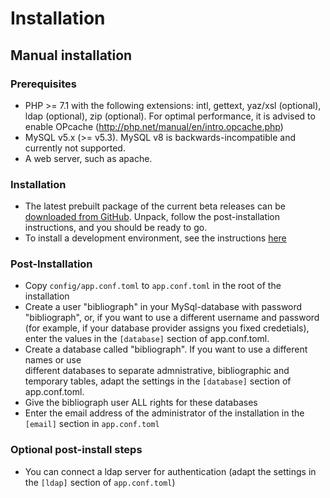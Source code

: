 # Installation 

## Manual installation 

### Prerequisites
- PHP >= 7.1 with the following extensions: intl, gettext, yaz/xsl (optional), 
  ldap  (optional), zip (optional). For optimal performance, it is advised to enable 
  OPcache (http://php.net/manual/en/intro.opcache.php)
- MySQL v5.x (>= v5.3). MySQL v8 is backwards-incompatible and currently not supported.
- A web server, such as apache.

### Installation
- The latest prebuilt package of the current beta releases can be 
  [downloaded from GitHub](https://github.com/cboulanger/bibliograph/releases/).
  Unpack, follow the post-installation instructions, and you should be ready to go.
- To install a development environment, see the instructions [here](development.md)

### Post-Installation 
- Copy `config/app.conf.toml` to `app.conf.toml` in the root of the installation
- Create a user "bibliograph" in your MySql-database with password "bibliograph", or,
  if you want to use a different username and password (for example, if your database
  provider assigns you fixed credetials), enter the values in the `[database]` section 
  of app.conf.toml.
- Create a database called "bibliograph". If you want to use a different names or use   
  different databases to separate admnistrative, bibliographic and temporary tables, 
  adapt the settings in the `[database]` section of app.conf.toml.
- Give the bibliograph user ALL rights for these databases
- Enter the email address of the administrator of the installation in the 
  `[email]` section in `app.conf.toml`

### Optional post-install steps
- You can connect a ldap server for authentication (adapt the settings in the `[ldap]` section of 
  `app.conf.toml`)
